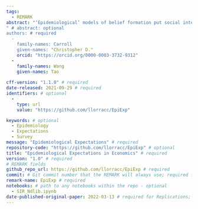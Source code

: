```yaml
---
tags:
  - REMARK
abstract: "‘Epidemiological’ models of belief formation put social interactions at their core; such models are the main (almost, the only) kind of tool used by scholars who are not economists to study the dynamics of beliefs in populations.  We survey the literature in which economists attempting to model the consequences of beliefs about the future -- ‘expectations’ -- have employed a full-fledged epidemiological approach to explore an economic question.  We draw connections to related work on ‘contagion’ narrative economics, news/rumor spreading, and the spread of internet memes. We conclude by arguing that a number of independent developments have recently converged to make epidemiological expectations (`EE') modeling more feasible and appealing than in the past."
" # abstract: optional
authors: # required
  -
    family-names: Carroll
    given-names: "Christopher D."
    orcid: "https://orcid.org/0000-0003-3732-9312"
  -
    family-names: Wang
    given-names: Tao
    
cff-version: "1.1.0" # required 
date-released: 2021-09-29 # required
identifiers: # optional
  - 
    type: url
    value: "https://github.com/llorracc/EpiExp"

keywords: # optional
  - Epidemiology
  - Expectations
  - Survey
message: "Epidemiological Expectations" # required
repository-code: "https://github.com/llorracc/EpiExp" # optional
title: "Epidemiological Expectations in Economics" # required
version: "1.0" # required
# REMARK fields
github_repo_url: https://github.com/llorracc/EpiExp # required 
commit: # Git commit number that the REMARK will always use; required for "frozen" remarks, optional for "draft" remarks
remark-name: EpiExp # required 
notebooks: # path to any notebooks within the repo - optional
  - SIR_Ndlib.ipynb
date-published-original-paper: 2022-03-13 # required for Replications; optional for Reproductions
---
```

